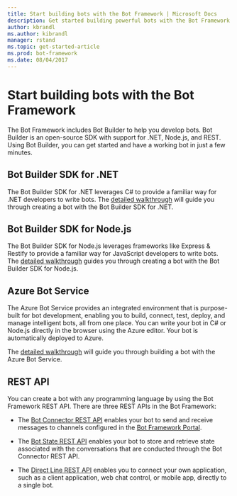 ```yaml
---
title: Start building bots with the Bot Framework | Microsoft Docs
description: Get started building powerful bots with the Bot Framework and Bot Builder SDK.
author: kbrandl
ms.author: kibrandl
manager: rstand
ms.topic: get-started-article
ms.prod: bot-framework
ms.date: 08/04/2017
---
```


# Start building bots with the Bot Framework

The Bot Framework includes Bot Builder to help you develop bots. Bot Builder is an open-source SDK with support for .NET, Node.js, and REST. Using Bot Builder, you can get started and have a working bot in just a few minutes.

## Bot Builder SDK for .NET

The Bot Builder SDK for .NET leverages C# to provide a familiar way for .NET developers to write bots. The [detailed walkthrough](~/dotnet/bot-builder-dotnet-quickstart.md) will guide you through creating a bot with the Bot Builder SDK for .NET.

## Bot Builder SDK for Node.js

The Bot Builder SDK for Node.js leverages frameworks like Express & Restify to provide a familiar way for JavaScript developers to write bots. The [detailed walkthrough](~/nodejs/bot-builder-nodejs-quickstart.md) guides you through creating a bot with the Bot Builder SDK for Node.js. 

## Azure Bot Service

The Azure Bot Service provides an integrated environment that is purpose-built for bot development, 
enabling you to build, connect, test, deploy, and manage intelligent bots, all from one place. 
You can write your bot in C# or Node.js directly in the browser using the Azure editor. Your bot is automatically
deployed to Azure.

The [detailed walkthrough](~/azure/azure-bot-service-quickstart.md) will guide you through building a bot with the Azure Bot Service.

## REST API

You can create a bot with any programming language by using the Bot Framework REST API. There are three REST APIs in the Bot Framework:

 - The [Bot Connector REST API][connectorAPI] enables your bot to send and receive messages to channels configured in the [Bot Framework Portal](https://dev.botframework.com/). 

- The [Bot State REST API][stateAPI] enables your bot to store and retrieve state associated with the conversations that are conducted through the Bot Connector REST API.

- The [Direct Line REST API][directLineAPI] enables you to connect your own application, such as a client application, web chat control, or mobile app, directly to a single bot.

[connectorAPI]: https://docs.botframework.com/en-us/restapi/connector/#navtitle
 
[stateAPI]: https://docs.botframework.com/en-us/restapi/state/#navtitle

[directLineAPI]: https://docs.botframework.com/en-us/restapi/directline3/#navtitle
